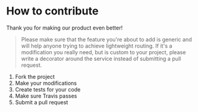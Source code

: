 # How to contribute

Thank you for making our product even better!

> Please make sure that the feature you're about to add is generic and will help
anyone trying to achieve lightweight routing. If it's a modification you really need,
but is custom to your project, please write a decorator around the service
instead of submitting a pull request.

1. Fork the project
2. Make your modifications
3. Create tests for your code
4. Make sure Travis passes
5. Submit a pull request
